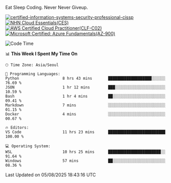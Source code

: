 Eat Sleep Coding.
Never Never Giveup.

[![certified-information-systems-security-professional-cissp](https://github.com/user-attachments/assets/d259884f-7f9a-4d80-a663-6968ead7464a)](https://www.credly.com/badges/f394a010-85a0-450b-9136-8043af01d71c/public_url)
[![NHN Cloud Essentials(CES)](https://github.com/user-attachments/assets/f405dcae-c923-424d-927f-e993bac10fa9)](https://www.nhncloud.com/kr/edu/certification/search)
[![AWS Certified Cloud Practitioner(CLF-C02)](https://github.com/user-attachments/assets/5199a6f5-42d5-4e70-b493-16c3fd42e691)](https://www.credly.com/badges/235e2b66-a782-4a21-ac77-ac4e42037113)
[![Microsoft Certified: Azure Fundamentals(AZ-900)](https://github.com/user-attachments/assets/7eb23f86-6311-42f9-83ab-166a25656710)](https://learn.microsoft.com/en-us/users/tiaz0128/credentials/ca6706271c8233ef)

<!--START_SECTION:waka-->
![Code Time](http://img.shields.io/badge/Code%20Time-4%2C327%20hrs%2033%20mins-blue)

📊 **This Week I Spent My Time On** 

```text
🕑︎ Time Zone: Asia/Seoul

💬 Programming Languages: 
Python                   8 hrs 43 mins       ███████████████████░░░░░░   76.69 % 
JSON                     1 hr 12 mins        ███░░░░░░░░░░░░░░░░░░░░░░   10.59 % 
Bash                     1 hr 4 mins         ██░░░░░░░░░░░░░░░░░░░░░░░   09.41 % 
Markdown                 7 mins              ░░░░░░░░░░░░░░░░░░░░░░░░░   01.15 % 
Docker                   4 mins              ░░░░░░░░░░░░░░░░░░░░░░░░░   00.67 % 

🔥 Editors: 
VS Code                  11 hrs 23 mins      █████████████████████████   100.00 % 

💻 Operating System: 
WSL                      10 hrs 25 mins      ███████████████████████░░   91.64 % 
Windows                  57 mins             ██░░░░░░░░░░░░░░░░░░░░░░░   08.36 % 
```


 Last Updated on 05/08/2025 18:43:16 UTC
<!--END_SECTION:waka-->
